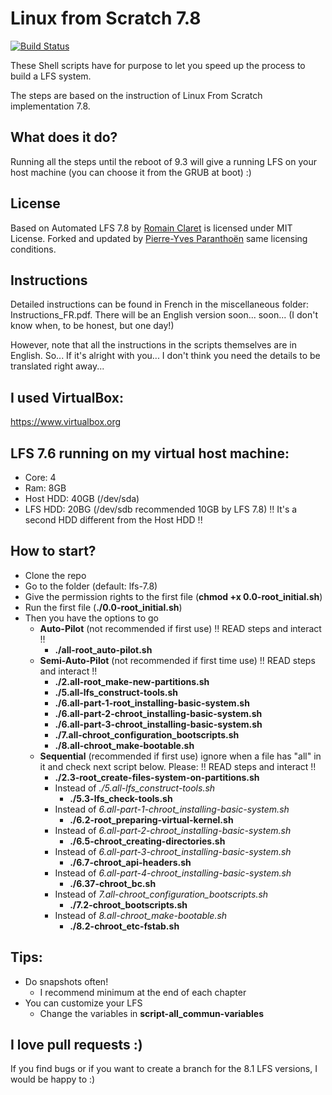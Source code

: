 # Linux from Scratch 7.8
[![Build Status](https://travis-ci.org/Rocla/lfs-7.8.svg?branch=master)](https://travis-ci.org/Rocla/lfs-7.8)

These Shell scripts have for purpose to let you speed up the process to build a LFS system.

The steps are based on the instruction of Linux From Scratch implementation 7.8.

## What does it do?
Running all the steps until the reboot of 9.3 will give a running LFS on your host machine (you can choose it from the GRUB at boot) :)

## License

Based on Automated LFS 7.8 by [Romain Claret](http://romainclaret.com) is licensed under MIT License.
Forked and updated by [Pierre-Yves Paranthoën](https://github.com/pyp22) same licensing conditions.

## Instructions
Detailed instructions can be found in French in the miscellaneous folder: Instructions_FR.pdf.
There will be an English version soon... soon... (I don't know when, to be honest, but one day!)

However, note that all the instructions in the scripts themselves are in English. So... If it's alright with you... I don't think you need the details to be translated right away...

## I used VirtualBox:
https://www.virtualbox.org

## LFS 7.6 running on my virtual host machine:
- Core: 4
- Ram: 8GB
- Host HDD: 40GB (/dev/sda)
- LFS HDD: 20BG (/dev/sdb recommended 10GB by LFS 7.8) !! It's a second HDD different from the Host HDD !!

## How to start?
- Clone the repo
- Go to the folder (default: lfs-7.8)
- Give the permission rights to the first file (**chmod +x 0.0-root_initial.sh**)
- Run the first file (**./0.0-root_initial.sh**)
- Then you have the options to go
  - **Auto-Pilot** (not recommended if first use) !! READ steps and interact !!
    - **./all-root_auto-pilot.sh**
  - **Semi-Auto-Pilot** (not recommended if first time use) !! READ steps and interact !!
    - **./2.all-root_make-new-partitions.sh**
    - **./5.all-lfs_construct-tools.sh**
    - **./6.all-part-1-root_installing-basic-system.sh**
    - **./6.all-part-2-chroot_installing-basic-system.sh**
    - **./6.all-part-3-chroot_installing-basic-system.sh**
    - **./7.all-chroot_configuration_bootscripts.sh**
    - **./8.all-chroot_make-bootable.sh**
  - **Sequential** (recommended if first use) ignore when a file has "all" in it and check next script below. Please: !! READ steps and interact !!
    - **./2.3-root_create-files-system-on-partitions.sh**
    - Instead of *./5.all-lfs_construct-tools.sh*
      - **./5.3-lfs_check-tools.sh**
    - Instead of *6.all-part-1-chroot_installing-basic-system.sh*
      - **./6.2-root_preparing-virtual-kernel.sh**
    - Instead of *6.all-part-2-chroot_installing-basic-system.sh*
      - **./6.5-chroot_creating-directories.sh**
    - Instead of *6.all-part-3-chroot_installing-basic-system.sh*
      - **./6.7-chroot_api-headers.sh**
    - Instead of *6.all-part-4-chroot_installing-basic-system.sh*
      - **./6.37-chroot_bc.sh**
    - Instead of *7.all-chroot_configuration_bootscripts.sh*
      - **./7.2-chroot_bootscripts.sh**
    - Instead of *8.all-chroot_make-bootable.sh*
      - **./8.2-chroot_etc-fstab.sh**

## Tips:
- Do snapshots often!
  - I recommend minimum at the end of each chapter
- You can customize your LFS
  - Change the variables in **script-all_commun-variables**

## I love pull requests :)
If you find bugs or if you want to create a branch for the 8.1 LFS versions, I would be happy to :)
